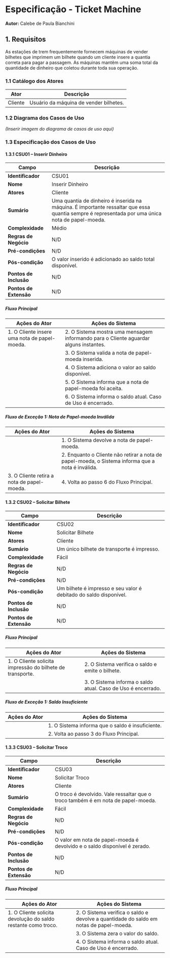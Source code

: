 # Especificação - Ticket Machine

**Autor:** Calebe de Paula Bianchini

## 1. Requisitos

As estações de trem frequentemente fornecem máquinas de vender bilhetes que imprimem um bilhete quando um cliente insere a quantia correta para pagar a passagem. As máquinas mantêm uma soma total da quantidade de dinheiro que coletou durante toda sua operação.

### 1.1 Catálogo dos Atores

| Ator    | Descrição                      |
|---------|--------------------------------|
| Cliente | Usuário da máquina de vender bilhetes. |

### 1.2 Diagrama dos Casos de Uso

*(Inserir imagem do diagrama de casos de uso aqui)*

### 1.3 Especificação dos Casos de Uso

#### 1.3.1 CSU01 – Inserir Dinheiro

| Campo             | Descrição                                                                 |
|-------------------|---------------------------------------------------------------------------|
| **Identificador**  | CSU01                                                                     |
| **Nome**          | Inserir Dinheiro                                                          |
| **Atores**        | Cliente                                                                   |
| **Sumário**       | Uma quantia de dinheiro é inserida na máquina. É importante ressaltar que essa quantia sempre é representada por uma única nota de papel-moeda. |
| **Complexidade**  | Médio                                                                     |
| **Regras de Negócio** | N/D                                                                   |
| **Pré-condições** | N/D                                                                       |
| **Pós-condição**  | O valor inserido é adicionado ao saldo total disponível.                  |
| **Pontos de Inclusão** | N/D                                                                  |
| **Pontos de Extensão** | N/D                                                                  |

##### Fluxo Principal

| Ações do Ator                           | Ações do Sistema                                                  |
|-----------------------------------------|-------------------------------------------------------------------|
| 1. O Cliente insere uma nota de papel-moeda. | 2. O Sistema mostra uma mensagem informando para o Cliente aguardar alguns instantes. |
|                                         | 3. O Sistema valida a nota de papel-moeda inserida.                |
|                                         | 4. O Sistema adiciona o valor ao saldo disponível.                 |
|                                         | 5. O Sistema informa que a nota de papel-moeda foi aceita.         |
|                                         | 6. O Sistema informa o saldo atual. Caso de Uso é encerrado.       |

##### Fluxo de Exceção 1: Nota de Papel-moeda Inválida

| Ações do Ator                           | Ações do Sistema                                                  |
|-----------------------------------------|-------------------------------------------------------------------|
|                                         | 1. O Sistema devolve a nota de papel-moeda.                       |
|                                         | 2. Enquanto o Cliente não retirar a nota de papel-moeda, o Sistema informa que a nota é inválida. |
| 3. O Cliente retira a nota de papel-moeda. | 4. Volta ao passo 6 do Fluxo Principal.                           |

#### 1.3.2 CSU02 – Solicitar Bilhete

| Campo             | Descrição                                                                 |
|-------------------|---------------------------------------------------------------------------|
| **Identificador**  | CSU02                                                                     |
| **Nome**          | Solicitar Bilhete                                                         |
| **Atores**        | Cliente                                                                   |
| **Sumário**       | Um único bilhete de transporte é impresso.                                |
| **Complexidade**  | Fácil                                                                     |
| **Regras de Negócio** | N/D                                                                   |
| **Pré-condições** | N/D                                                                       |
| **Pós-condição**  | Um bilhete é impresso e seu valor é debitado do saldo disponível.         |
| **Pontos de Inclusão** | N/D                                                                  |
| **Pontos de Extensão** | N/D                                                                  |

##### Fluxo Principal

| Ações do Ator                           | Ações do Sistema                                                  |
|-----------------------------------------|-------------------------------------------------------------------|
| 1. O Cliente solicita impressão do bilhete de transporte. | 2. O Sistema verifica o saldo e emite o bilhete.                    |
|                                         | 3. O Sistema informa o saldo atual. Caso de Uso é encerrado.       |

##### Fluxo de Exceção 1: Saldo Insuficiente

| Ações do Ator                           | Ações do Sistema                                                  |
|-----------------------------------------|-------------------------------------------------------------------|
|                                         | 1. O Sistema informa que o saldo é insuficiente.                  |
|                                         | 2. Volta ao passo 3 do Fluxo Principal.                           |

#### 1.3.3 CSU03 – Solicitar Troco

| Campo             | Descrição                                                                 |
|-------------------|---------------------------------------------------------------------------|
| **Identificador**  | CSU03                                                                     |
| **Nome**          | Solicitar Troco                                                           |
| **Atores**        | Cliente                                                                   |
| **Sumário**       | O troco é devolvido. Vale ressaltar que o troco também é em nota de papel-moeda. |
| **Complexidade**  | Fácil                                                                     |
| **Regras de Negócio** | N/D                                                                   |
| **Pré-condições** | N/D                                                                       |
| **Pós-condição**  | O valor em nota de papel-moeda é devolvido e o saldo disponível é zerado. |
| **Pontos de Inclusão** | N/D                                                                  |
| **Pontos de Extensão** | N/D                                                                  |

##### Fluxo Principal

| Ações do Ator                           | Ações do Sistema                                                  |
|-----------------------------------------|-------------------------------------------------------------------|
| 1. O Cliente solicita devolução do saldo restante como troco. | 2. O Sistema verifica o saldo e devolve a quantidade do saldo em notas de papel-moeda. |
|                                         | 3. O Sistema zera o valor do saldo.                               |
|                                         | 4. O Sistema informa o saldo atual. Caso de Uso é encerrado.       |
